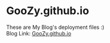 # GooZy.github.io
These are My Blog's deployment files :)  
Blog Link: [GooZy.github.io](http://GooZy.github.io)
